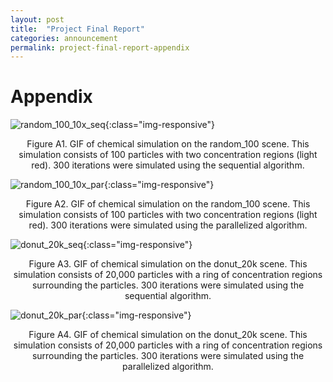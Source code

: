 ```yaml
---
layout: post
title:  "Project Final Report"
categories: announcement
permalink: project-final-report-appendix
---
```


# Appendix

![random_100_10x_seq](/project-campfire-website/assets/images/random_100_10x_seq.gif){:class="img-responsive"}

<center>Figure A1. GIF of chemical simulation on the random_100 scene. This simulation consists of 100 particles with two concentration regions (light red). 300 iterations were simulated using the sequential algorithm.</center>

![random_100_10x_par](/project-campfire-website/assets/images/random_100_10x_par.gif){:class="img-responsive"}

<center>Figure A2. GIF of chemical simulation on the random_100 scene. This simulation consists of 100 particles with two concentration regions (light red). 300 iterations were simulated using the parallelized algorithm.</center>

![donut_20k_seq](/project-campfire-website/assets/images/donut_20k_seq.gif){:class="img-responsive"}

<center>Figure A3. GIF of chemical simulation on the donut_20k scene. This simulation consists of 20,000 particles with a ring of concentration regions surrounding the particles. 300 iterations were simulated using the sequential algorithm.</center>

![donut_20k_par](/project-campfire-website/assets/images/donut_20k_par.gif){:class="img-responsive"}

<center>Figure A4. GIF of chemical simulation on the donut_20k scene. This simulation consists of 20,000 particles with a ring of concentration regions surrounding the particles. 300 iterations were simulated using the parallelized algorithm.</center>